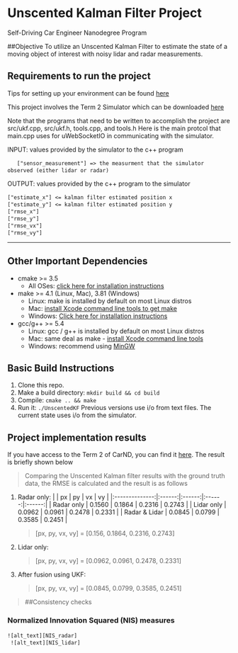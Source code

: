 # Unscented Kalman Filter Project
Self-Driving Car Engineer Nanodegree Program

##Objective
To utilize an Unscented Kalman Filter to estimate the state of a moving object of interest with noisy lidar and radar measurements.  

## Requirements to run the project

Tips for setting up your environment can be found [here](https://classroom.udacity.com/nanodegrees/nd013/parts/40f38239-66b6-46ec-ae68-03afd8a601c8/modules/0949fca6-b379-42af-a919-ee50aa304e6a/lessons/f758c44c-5e40-4e01-93b5-1a82aa4e044f/concepts/23d376c7-0195-4276-bdf0-e02f1f3c665d)

This project involves the Term 2 Simulator which can be downloaded [here](https://github.com/udacity/self-driving-car-sim/releases)

Note that the programs that need to be written to accomplish the project are src/ukf.cpp, src/ukf.h, tools.cpp, and tools.h
Here is the main protcol that main.cpp uses for uWebSocketIO in communicating with the simulator.

INPUT: values provided by the simulator to the c++ program

       ["sensor_measurement"] => the measurment that the simulator observed (either lidar or radar)

OUTPUT: values provided by the c++ program to the simulator

    ["estimate_x"] <= kalman filter estimated position x
    ["estimate_y"] <= kalman filter estimated position y
    ["rmse_x"]
    ["rmse_y"]
    ["rmse_vx"]
    ["rmse_vy"]

---

## Other Important Dependencies
* cmake >= 3.5
  * All OSes: [click here for installation instructions](https://cmake.org/install/)
* make >= 4.1 (Linux, Mac), 3.81 (Windows)
  * Linux: make is installed by default on most Linux distros
  * Mac: [install Xcode command line tools to get make](https://developer.apple.com/xcode/features/)
  * Windows: [Click here for installation instructions](http://gnuwin32.sourceforge.net/packages/make.htm)
* gcc/g++ >= 5.4
  * Linux: gcc / g++ is installed by default on most Linux distros
  * Mac: same deal as make - [install Xcode command line tools](https://developer.apple.com/xcode/features/)
  * Windows: recommend using [MinGW](http://www.mingw.org/)

## Basic Build Instructions

1. Clone this repo.
2. Make a build directory: `mkdir build && cd build`
3. Compile: `cmake .. && make`
4. Run it: `./UnscentedKF` Previous versions use i/o from text files.  The current state uses i/o
from the simulator.

## Project implementation results

If you have access to the Term 2 of CarND, you can find it [here](https://classroom.udacity.com/nanodegrees/nd013/parts/40f38239-66b6-46ec-ae68-03afd8a601c8/modules/0949fca6-b379-42af-a919-ee50aa304e6a/lessons/c3eb3583-17b2-4d83-abf7-d852ae1b9fff/concepts/f437b8b0-f2d8-43b0-9662-72ac4e4029c1). The result is briefly shown below
> Comparing the Unscented Kalman filter results with the ground truth data, the RMSE is calculated and the result is as follows
   1. Radar only:
        |                | px     | py     | vx     | vy     |
        |:--------------:|:------:|:------:|:------:|:------:|
        |  Radar only    | 0.1560 | 0.1864 | 0.2316 | 0.2743 |
        | Lidar only     | 0.0962 | 0.0961 | 0.2478 | 0.2331 |
        | Radar & Lidar  | 0.0845 | 0.0799 | 0.3585 | 0.2451 |
        
       >[px, py, vx, vy] = [0.156, 0.1864, 0.2316, 0.2743]
      
   2. Lidar only:
   
       >[px, py, vx, vy] = [0.0962, 0.0961, 0.2478, 0.2331]
      
   3. After fusion using UKF:
   
       >[px, py, vx, vy] = [0.0845, 0.0799, 0.3585, 0.2451]
  

[//]: # (Image References)
[NIS_radar]: ./images/nis_radar.png
[NIS_lidar]: ./images/nis_lidar.png

> ##Consistency checks

   ### Normalized Innovation Squared (NIS) measures
   
    ![alt_text][NIS_radar]
     ![alt_text][NIS_lidar]
